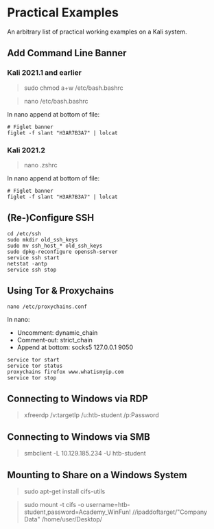 # Practical Examples

An arbitrary list of practical working examples on a Kali system.

## Add Command Line Banner

### Kali 2021.1 and earlier

> sudo chmod a+w /etc/bash.bashrc

> nano /etc/bash.bashrc

In nano append at bottom of file:

```
# Figlet banner
figlet -f slant "H3AR7B3A7" | lolcat
```

### Kali 2021.2

> nano .zshrc

In nano append at bottom of file:

```
# Figlet banner
figlet -f slant "H3AR7B3A7" | lolcat
```

## (Re-)Configure SSH

```
cd /etc/ssh
sudo mkdir old_ssh_keys
sudo mv ssh_host_* old_ssh_keys
sudo dpkg-reconfigure openssh-server
service ssh start
netstat -antp
service ssh stop
```

## Using Tor & Proxychains

```
nano /etc/proxychains.conf
```

In nano:

- Uncomment: dynamic_chain
- Comment-out: strict_chain
- Append at bottom: socks5 127.0.0.1 9050

```
service tor start
service tor status
proxychains firefox www.whatismyip.com
service tor stop
```

## Connecting to Windows via RDP

> xfreerdp /v:targetIp /u:htb-student /p:Password

## Connecting to Windows via SMB

> smbclient -L 10.129.185.234 -U htb-student

## Mounting to Share on a Windows System

> sudo apt-get install cifs-utils

> sudo mount -t cifs -o username=htb-student,password=Academy_WinFun! //ipaddoftarget/"Company Data" /home/user/Desktop/

